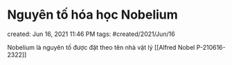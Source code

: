 # Nguyên tố hóa học Nobelium

created: Jun 16, 2021 11:46 PM
tags: #created/2021/Jun/16

Nobelium là nguyên tố được đặt theo tên nhà vật lý [[Alfred Nobel P-210616-2322]]
